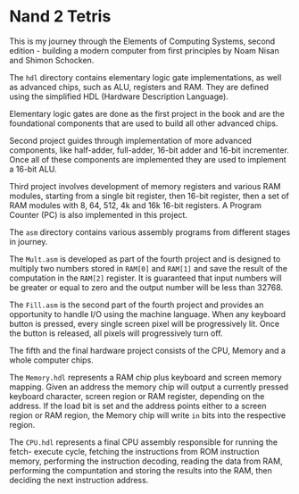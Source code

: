 # Nand 2 Tetris
This is my journey through the Elements of Computing Systems, second edition -
building a modern computer from first principles by Noam Nisan and Shimon
Schocken.

The `hdl` directory contains elementary logic gate implementations, as well as
advanced chips, such as ALU, registers and RAM. They are defined using the
simplified HDL (Hardware Description Language).

Elementary logic gates are done as the first project in the book and are the
foundational components that are used to build all other advanced chips.

Second project guides through implementation of more advanced components, like
half-adder, full-adder, 16-bit adder and 16-bit incrementer. Once all of these
components are implemented they are used to implement a 16-bit ALU.

Third project involves development of memory registers and various RAM modules,
starting from a single bit register, then 16-bit register, then a set of RAM
modules with 8, 64, 512, 4k and 16k 16-bit registers. A Program Counter (PC) is
also implemented in this project.

The `asm` directory contains various assembly programs from different stages in
journey.

The `Mult.asm` is developed as part of the fourth project and is designed to
multiply two numbers stored in `RAM[0]` and `RAM[1]` and save the result of the
computation in the `RAM[2]` register. It is guaranteed that input numbers will
be greater or equal to zero and the output number will be less than 32768.

The `Fill.asm` is the second part of the fourth project and provides an
opportunity to handle I/O using the machine language. When any keyboard button
is pressed, every single screen pixel will be progressively lit. Once the button
is released, all pixels will progressively turn off.

The fifth and the final hardware project consists of the CPU, Memory and a whole
computer chips.

The `Memory.hdl` represents a RAM chip plus keyboard and screen memory mapping.
Given an address the memory chip will output a currently pressed keyboard
character, screen region or RAM register, depending on the address. If the load
bit is set and the address points either to a screen region or RAM region, the
Memory chip will write `in` bits into the respective region.

The `CPU.hdl` represents a final CPU assembly responsible for running the fetch-
execute cycle, fetching the instructions from ROM instruction memory, performing
the instruction decoding, reading the data from RAM, performing the compuntation
and storing the results into the RAM, then deciding the next instruction
address.
